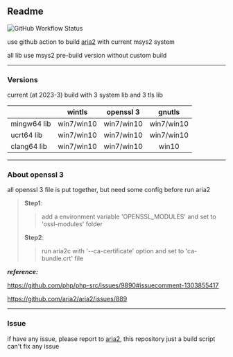 ## Readme
![GitHub Workflow Status](https://img.shields.io/github/actions/workflow/status/ChiaYen-Kan/aria2-msys2-build/aria2.yml)

use github action to build [aria2](https://github.com/aria2/aria2) with current msys2 system

all lib use msys2 pre-build version without custom build

------------
### Versions

current (at 2023-3) build with 3 system lib and 3 tls lib

|  | wintls | openssl 3 | gnutls |
|-|:-:|:-------------:|:------:|
| mingw64 lib | win7/win10 |  win7/win10 | win7/win10 |
| ucrt64 lib | win7/win10 | win7/win10 | win7/win10 |
| clang64 lib | win7/win10 | win7/win10 | win10 |


------------
### About openssl 3
all openssl 3 file is put together, but need some config before run aria2


> **Step1**:
>
>> add a environment variable 'OPENSSL_MODULES' and set to 'ossl-modules' folder
>
> **Step2**:
>
>> run aria2c with '--ca-certificate' option and set to 'ca-bundle.crt' file


***reference:***

https://github.com/php/php-src/issues/9890#issuecomment-1303855417

https://github.com/aria2/aria2/issues/889

------------
### Issue
if have any issue, please report to [aria2](https://github.com/aria2/aria2/issues), this repository just a build script can't fix any issue


